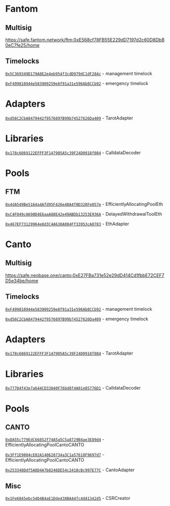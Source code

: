 # Fantom 
## Multisig
https://safe.fantom.network/ftm:0xE568cf78FB55E229dD7197d2c60D8DbB0eC7fe25/home

## Timelocks
[`0x5C369349D179A8E2e4eb954f3cdD979dC1dF284c`](https://ftmscan.com/address/0x5C369349D179A8E2e4eb954f3cdD979dC1dF284c#code) - management timelock

[`0xF499810944e583909259e8f91a31e596Ab8CCb92`](https://ftmscan.com/address/0xF499810944e583909259e8f91a31e596Ab8CCb92#code) - emergency timelock

# Adapters
[`0xd56C2CbA8479442f9576897B99b74527626Da409`](https://ftmscan.com/address/0xd56C2CbA8479442f9576897B99b74527626Da409#code) - TarotAdapter

# Libraries
[`0x178c6869122EFFF3F147905A5c39F24D0918f084`](https://ftmscan.com/address/0x178c6869122EFFF3F147905A5c39F24D0918f084#code) - CalldataDecoder

# Pools
## FTM
[`0x4dA549Be5164a4Afd95F426e48A4f0D320Fe057e`](https://ftmscan.com/address/0x4dA549Be5164a4Afd95F426e48A4f0D320Fe057e#code) - EfficientlyAllocatingPoolEth

[`0xC4F049cA690D4E6aaA88E42e49ABDb13253E936A`](https://ftmscan.com/address/0xC4F049cA690D4E6aaA88E42e49ABDb13253E936A#code) - DelayedWithdrawalToolEth

[`0x467EF73129964e8d3C4A638A084Ff33953cA0783`](https://ftmscan.com/address/0x467EF73129964e8d3C4A638A084Ff33953cA0783#code) - EthAdapter


# Canto
## Multisig
https://safe.neobase.one/canto:0xE27FBa731e52e29dD414Cd1fbbE72CEF7D5e34be/home

## Timelocks
[`0xF499810944e583909259e8f91a31e596Ab8CCb92`](https://tuber.build/address/0xF499810944e583909259e8f91a31e596Ab8CCb92/contracts#address-tabs) - management timelock

[`0xd56C2CbA8479442f9576897B99b74527626Da409`](https://tuber.build/address/0xd56C2CbA8479442f9576897B99b74527626Da409/contracts#address-tabs) - emergency timelock

# Adapters
[`0x178c6869122EFFF3F147905A5c39F24D0918f084`](https://tuber.build/address/0x178c6869122EFFF3F147905A5c39F24D0918f084/contracts#address-tabs) - TarotAdapter

# Libraries
[`0x77704f43e7a644CD33840F76bd8f4A01e85776D1`](https://tuber.build/address/0x77704f43e7a644CD33840F76bd8f4A01e85776D1/contracts#address-tabs) - CalldataDecoder

# Pools
## CANTO
[`0xDA55c779EdC66852f74A5a5C5a8729B4ae3E89d4`](https://tuber.build/address/0xDA55c779EdC66852f74A5a5C5a8729B4ae3E89d4/contracts#address-tabs) - EfficientlyAllocatingPoolCantoCANTO

[`0x3Ff1E9004cE02A140628734a3C1a57618F9697d7`](https://tuber.build/address/0x3Ff1E9004cE02A140628734a3C1a57618F9697d7/contracts#address-tabs) - EfficientlyAllocatingPoolCantoCANTO

[`0x253348Ddf5A8D4A7b8246DE54c2418cBc997E77C`](https://tuber.build/address/0x253348Ddf5A8D4A7b8246DE54c2418cBc997E77C/contracts#address-tabs) - CantoAdapter

## Misc
[`0x1Fe6845ebc54D4B4aE1Dde438BA44fc4d41342d5`](https://tuber.build/address/0x1Fe6845ebc54D4B4aE1Dde438BA44fc4d41342d5/contracts#address-tabs) - CSRCreator
